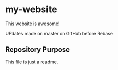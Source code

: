 # my-website

This website is awesome!

UPdates made on master on GitHub before Rebase

## Repository Purpose

This file is just a readme. 
